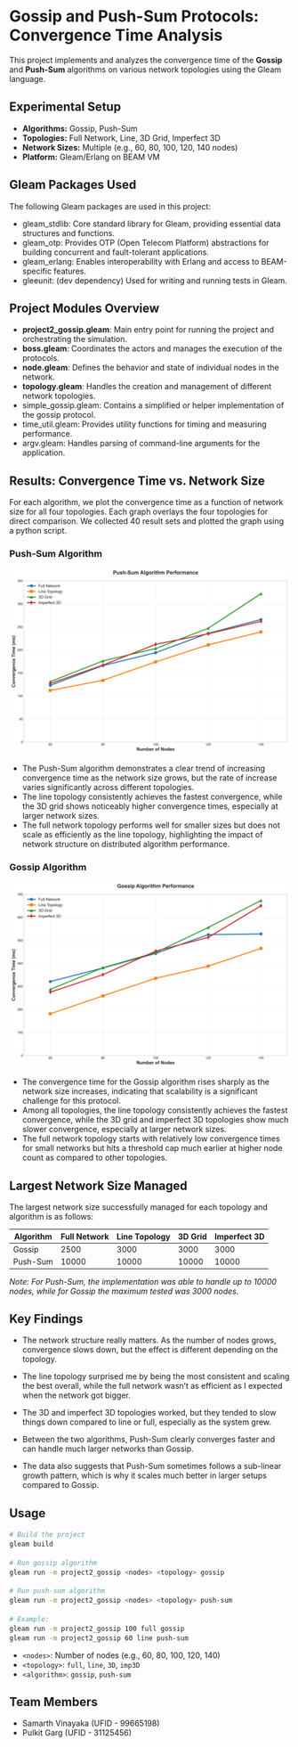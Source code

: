 # Gossip and Push-Sum Protocols: Convergence Time Analysis

This project implements and analyzes the convergence time of the **Gossip** and **Push-Sum** algorithms on various network topologies using the Gleam language.

## Experimental Setup

- **Algorithms:** Gossip, Push-Sum
- **Topologies:** Full Network, Line, 3D Grid, Imperfect 3D
- **Network Sizes:** Multiple (e.g., 60, 80, 100, 120, 140 nodes)
- **Platform:** Gleam/Erlang on BEAM VM

## Gleam Packages Used

The following Gleam packages are used in this project:

- gleam_stdlib: Core standard library for Gleam, providing essential data structures and functions.
- gleam_otp: Provides OTP (Open Telecom Platform) abstractions for building concurrent and fault-tolerant applications.
- gleam_erlang: Enables interoperability with Erlang and access to BEAM-specific features.
- gleeunit: (dev dependency) Used for writing and running tests in Gleam.

## Project Modules Overview

- **project2_gossip.gleam**: Main entry point for running the project and orchestrating the simulation.
- **boss.gleam**: Coordinates the actors and manages the execution of the protocols.
- **node.gleam**: Defines the behavior and state of individual nodes in the network.
- **topology.gleam**: Handles the creation and management of different network topologies.
- simple_gossip.gleam: Contains a simplified or helper implementation of the gossip protocol.
- time_util.gleam: Provides utility functions for timing and measuring performance.
- argv.gleam: Handles parsing of command-line arguments for the application.

## Results: Convergence Time vs. Network Size

For each algorithm, we plot the convergence time as a function of network size for all four topologies. Each graph overlays the four topologies for direct comparison. We collected 40 result sets and plotted the graph using a python script.

### Push-Sum Algorithm

![Gossip](PushSum_ss.png)

- The Push-Sum algorithm demonstrates a clear trend of increasing   convergence time as the network size grows, but the rate of increase varies significantly across different topologies.
- The line topology consistently achieves the fastest convergence, while the 3D grid shows noticeably higher convergence times, especially at larger network sizes.
- The full network topology performs well for smaller sizes but does not scale as efficiently as the line topology, highlighting the impact of network structure on distributed algorithm performance.

### Gossip Algorithm

![Gossip](Gossip_ss.png)

- The convergence time for the Gossip algorithm rises sharply as the network size increases, indicating that scalability is a significant challenge for this protocol.
- Among all topologies, the line topology consistently achieves the fastest convergence, while the 3D grid and imperfect 3D topologies show much slower convergence, especially at larger network sizes.
- The full network topology starts with relatively low convergence times for small networks but hits a threshold cap much earlier at higher node count as compared to other topologies.


## Largest Network Size Managed

The largest network size successfully managed for each topology and algorithm is as follows:

| Algorithm  | Full Network  | Line Topology | 3D Grid | Imperfect 3D |
|------------|---------------|---------------|---------|--------------|
| Gossip     |  2500         |  3000         | 3000    | 3000         |
| Push-Sum   |  10000        |  10000        | 10000   | 10000        |

*Note: For Push-Sum, the implementation was able to handle up to 10000 nodes, while for Gossip the maximum tested was 3000 nodes.*

## Key Findings

- The network structure really matters. As the number of nodes grows, convergence slows down, but the effect is different depending on the topology.

- The line topology surprised me by being the most consistent and scaling the best overall, while the full network wasn’t as efficient as I expected when the network got bigger.

- The 3D and imperfect 3D topologies worked, but they tended to slow things down compared to line or full, especially as the system grew.

- Between the two algorithms, Push-Sum clearly converges faster and can handle much larger networks than Gossip.

- The data also suggests that Push-Sum sometimes follows a sub-linear growth pattern, which is why it scales much better in larger setups compared to Gossip.

## Usage

```bash
# Build the project
gleam build

# Run gossip algorithm
gleam run -m project2_gossip <nodes> <topology> gossip

# Run push-sum algorithm
gleam run -m project2_gossip <nodes> <topology> push-sum

# Example:
gleam run -m project2_gossip 100 full gossip
gleam run -m project2_gossip 60 line push-sum
```

- `<nodes>`: Number of nodes (e.g., 60, 80, 100, 120, 140)
- `<topology>`: `full`, `line`, `3D`, `imp3D`
- `<algorithm>`: `gossip`, `push-sum`

## Team Members

- Samarth Vinayaka (UFID - 99665198)
- Pulkit Garg (UFID - 31125456)
